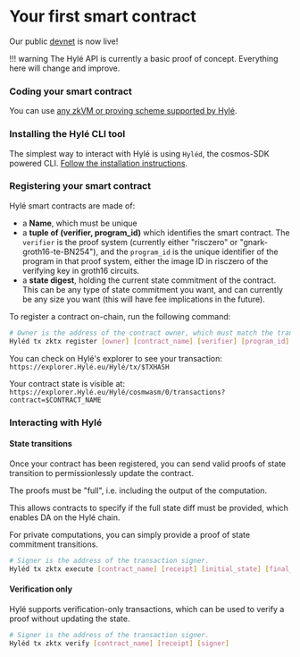 # Your first smart contract

Our public [devnet](connect-to-devnet.md) is now live!

!!! warning
    The Hylé API is currently a basic proof of concept. Everything here will change and improve.

### Coding your smart contract

You can use [any zkVM or proving scheme supported by Hylé](/about/supported-proving-schemes.md).

<!--TODO: specify transaction format, ABI, etc.-->

### Installing the Hylé CLI tool

The simplest way to interact with Hylé is using `Hyléd`, the cosmos-SDK powered CLI.
[Follow the installation instructions](hyled-install-instructions.md).

### Registering your smart contract

Hylé smart contracts are made of:

- a **Name**, which must be unique
- a **tuple of (verifier, program_id)** which identifies the smart contract. The `verifier` is the proof system (currently either "risczero" or "gnark-groth16-te-BN254"), and the `program_id` is the unique identifier of the program in that proof system, either the image ID in risczero of the verifying key in groth16 circuits.
- a **state digest**, holding the current state commitment of the contract. This can be any type of state commitment you want, and can currently be any size you want (this will have fee implications in the future).

To register a contract on-chain, run the following command:

```bash
# Owner is the address of the contract owner, which must match the transaction signer for now.
Hyléd tx zktx register [owner] [contract_name] [verifier] [program_id] [state_digest]
```

You can check on Hylé's explorer to see your transaction:  
`https://explorer.Hylé.eu/Hylé/tx/$TXHASH` 

Your contract state is visible at:  
`https://explorer.Hylé.eu/Hylé/cosmwasm/0/transactions?contract=$CONTRACT_NAME`

### Interacting with Hylé

#### State transitions
Once your contract has been registered, you can send valid proofs of state transition to permissionlessly update the contract.

The proofs must be "full", i.e. including the output of the computation.

This allows contracts to specify if the full state diff must be provided, which enables DA on the Hylé chain.

For private computations, you can simply provide a proof of state commitment transitions.

```bash
# Signer is the address of the transaction signer.
Hyléd tx zktx execute [contract_name] [receipt] [initial_state] [final_state] [signer]
```

#### Verification only

Hylé supports verification-only transactions, which can be used to verify a proof without updating the state.

```bash
# Signer is the address of the transaction signer.
Hyléd tx zktx verify [contract_name] [receipt] [signer]
```
